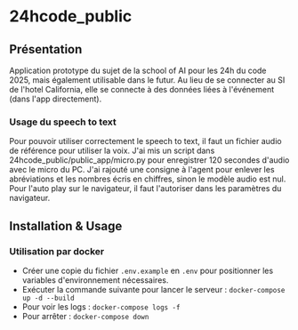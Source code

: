 # 24hcode_public
## Présentation
Application prototype du sujet de la school of AI pour les 24h du code 2025, mais également utilisable dans le futur. Au lieu de se connecter au SI de l'hotel California, elle se connecte à des données liées à l'événement (dans l'app directement).

### Usage du speech to text
Pour pouvoir utiliser correctement le speech to text, il faut un fichier audio de référence pour utiliser la voix. J'ai mis un script dans 24hcode_public/public_app/micro.py pour enregistrer 120 secondes d'audio avec le micro du PC.
J'ai rajouté une consigne à l'agent pour enlever les abréviations et les nombres écris en chiffres, sinon le modèle audio est nul.
Pour l'auto play sur le navigateur, il faut l'autoriser dans les paramètres du navigateur.

## Installation & Usage
### Utilisation par docker
- Créer une copie du fichier `.env.example` en `.env` pour positionner les variables d'environnement nécessaires.
- Exécuter la commande suivante pour lancer le serveur : `docker-compose up -d --build`  
- Pour voir les logs : `docker-compose logs -f`
- Pour arrêter : `docker-compose down`

